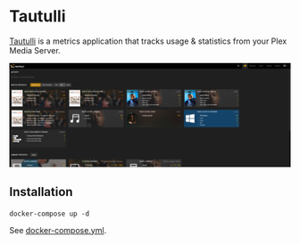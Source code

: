 # Tautulli

[Tautulli](https://tautulli.com/) is a metrics application that tracks usage & statistics from your Plex Media Server.

![Tautulli Interface](./image.png)

## Installation

```
docker-compose up -d
```

See [docker-compose.yml](./docker-compose.yml).
